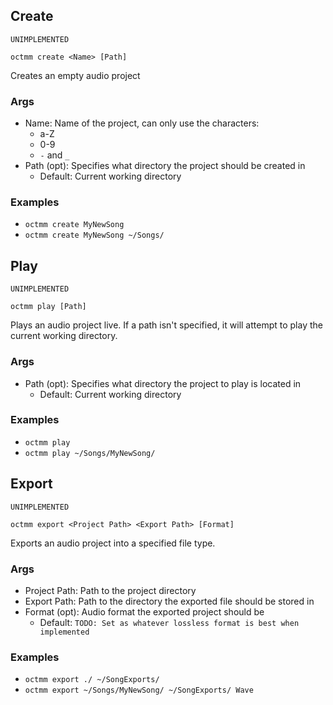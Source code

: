 
## Create
`UNIMPLEMENTED`

``octmm create <Name> [Path]``

Creates an empty audio project 



### Args
- Name: Name of the project, can only use the characters:
  - a-Z
  - 0-9
  - `-` and `_`
- Path (opt): Specifies what directory the project should be created in
  - Default: Current working directory

### Examples

- ``octmm create MyNewSong``
- ``octmm create MyNewSong ~/Songs/``

## Play
`UNIMPLEMENTED`

``octmm play [Path]``

Plays an audio project live. If a path isn't specified, it will attempt
to play the current working directory.

### Args
- Path (opt): Specifies what directory the project to play is located in
  - Default: Current working directory

### Examples

- ``octmm play``
- ``octmm play ~/Songs/MyNewSong/``

## Export
`UNIMPLEMENTED`

``octmm export <Project Path> <Export Path> [Format]``

Exports an audio project into a specified file type.

### Args
- Project Path: Path to the project directory
- Export Path: Path to the directory the exported file should be stored in
- Format (opt): Audio format the exported project should be
  - Default: `TODO: Set as whatever lossless format is best when implemented`

### Examples

- ``octmm export ./ ~/SongExports/``
- ``octmm export ~/Songs/MyNewSong/ ~/SongExports/ Wave``

